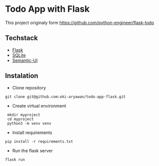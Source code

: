 # Todo App with Flask

This project originaly form https://github.com/python-engineer/flask-todo

## Techstack
- [Flask](https://flask.palletsprojects.com/en/2.1.x/)
- [SQLite](https://www.sqlite.org/)
- [Semantic-UI](https://semantic-ui.com/)

## Instalation
- Clone repository
```
git clone git@github.com:oki-aryawan/todo-app-flask.git
```
- Create virtual environment
```
 mkdir myproject
 cd myproject
 python3 -m venv venv
```
- Install requirements
```
pip install -r requirements.txt
```
- Run the flask server
```
flask run
```
